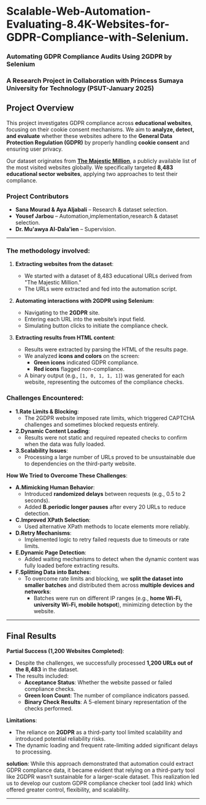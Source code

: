 # Scalable-Web-Automation-Evaluating-8.4K-Websites-for-GDPR-Compliance-with-Selenium.
### **Automating GDPR Compliance Audits Using 2GDPR by Selenium**
### **A Research Project in Collaboration with Princess Sumaya University for Technology (PSUT-January 2025)**  

## **Project Overview**  
This project investigates GDPR compliance across **educational websites**, focusing on their cookie consent mechanisms. We aim to **analyze, detect, and evaluate** whether these websites adhere to the **General Data Protection Regulation (GDPR)** by properly handling **cookie consent** and ensuring user privacy.

Our dataset originates from [**The Majestic Million**](https://majestic.com/reports/majestic-million?domain=&majesticMillionType=2&tld=paris&oq=&canUseDefault=), a publicly available list of the most visited websites globally. We specifically targeted **8,483 educational sector websites**, applying two approaches to test their compliance.


### **Project Contributors**  
- **Sana Mourad & Aya Aljabali** – Research & dataset selection.
- **Yousef Jarbou** – Automation,implementation,research & dataset selection.
- **Dr. Mu'awya Al-Dala'ien** – Supervision.

---
### **The methodology involved:**

1. **Extracting websites from the dataset**:
   - We started with a dataset of 8,483 educational URLs derived from "The Majestic Million."
   - The URLs were extracted and fed into the automation script.

2. **Automating interactions with 2GDPR using Selenium**:
   - Navigating to the **2GDPR** site.
   - Entering each URL into the website’s input field.
   - Simulating button clicks to initiate the compliance check.

3. **Extracting results from HTML content**:
   - Results were extracted by parsing the HTML of the results page.
   - We analyzed **icons and colors** on the screen:
     - **Green icons** indicated GDPR compliance.
     - **Red icons** flagged non-compliance.
   - A binary output (e.g., `[1, 0, 1, 1, 1]`) was generated for each website, representing the outcomes of the compliance checks.

### **Challenges Encountered**:
   - **1.Rate Limits & Blocking**:
     - The 2GDPR website imposed rate limits, which triggered CAPTCHA challenges and sometimes blocked requests entirely.
   - **2.Dynamic Content Loading**:
     - Results were not static and required repeated checks to confirm when the data was fully loaded.
   - **3.Scalability Issues**:
     - Processing a large number of URLs proved to be unsustainable due to dependencies on the third-party website.

**How We Tried to Overcome These Challenges**:
   - **A.Mimicking Human Behavior**:
     - Introduced **randomized delays** between requests (e.g., 0.5 to 2 seconds).
     - Added **B.periodic longer pauses** after every 20 URLs to reduce detection.
   - **C.Improved XPath Selection**:
     - Used alternative XPath methods to locate elements more reliably.
   - **D.Retry Mechanisms**:
     - Implemented logic to retry failed requests due to timeouts or rate limits.
   - **E.Dynamic Page Detection**:
     - Added waiting mechanisms to detect when the dynamic content was fully loaded before extracting results.
   - **F.Splitting Data into Batches**:
     - To overcome rate limits and blocking, we **split the dataset into smaller batches** and distributed them across **multiple devices and networks**:
       - Batches were run on different IP ranges (e.g., **home Wi-Fi, university Wi-Fi, mobile hotspot**), minimizing detection by the website.
---

## **Final Results**
**Partial Success (1,200 Websites Completed)**:
   - Despite the challenges, we successfully processed **1,200 URLs out of the 8,483** in the dataset.
   - The results included:
     - **Acceptance Status**: Whether the website passed or failed compliance checks.
     - **Green Icon Count**: The number of compliance indicators passed.
     - **Binary Check Results**: A 5-element binary representation of the checks performed.

**Limitations**:
   - The reliance on **2GDPR** as a third-party tool limited scalability and introduced potential reliability risks.
   - The dynamic loading and frequent rate-limiting added significant delays to processing.

**solution**:
While this approach demonstrated that automation could extract GDPR compliance data, it became evident that relying on a third-party tool like 2GDPR wasn’t sustainable for a larger-scale dataset. This realization led us to develop our custom GDPR compliance checker tool (add link) which offered greater control, flexibility, and scalability.

---

